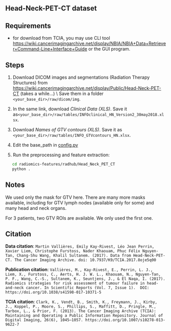 ## Head-Neck-PET-CT dataset

## Requirements

- for download from TCIA, you may use CLI tool https://wiki.cancerimagingarchive.net/display/NBIA/NBIA+Data+Retriever+Command-Line+Interface+Guide or the GUI program.

## Steps

1. Download DICOM images and segmentations (Radiation Therapy Structures) from https://wiki.cancerimagingarchive.net/display/Public/Head-Neck-PET-CT (takes a while...) \\
   Save them in a folder `<your_base_dir>/raw/dicom/img`.

2. In the same link, download *Clinical Data (XLS)*. Save it as`<your_base_dir>/raw/tables/INFOclinical_HN_Version2_30may2018.xlsx`.

3. Download *Names of GTV contours (XLS)*. Save it as `<your_base_dir>/raw/tables/INFO_GTVcontours_HN.xlsx`.

4. Edit the base_path in [config.py](config.py)

5. Run the preprocessing and feature extraction:

```bash
   cd radiomics-features/radhub/Head_Neck_PET_CT
   python .
```

## Notes

We used only the mask for GTV here. There are many more masks available, including for GTV lymph nodes (available only for some) and many head and neck organs.

For 3 patients, two GTV ROIs are available. We only used the first one.

## Citation

**Data citation**:
`Martin Vallières, Emily Kay-Rivest, Léo Jean Perrin, Xavier Liem, Christophe Furstoss, Nader Khaouam, Phuc Félix Nguyen-Tan, Chang-Shu Wang, Khalil Sultanem. (2017). Data from Head-Neck-PET-CT. The Cancer Imaging Archive. doi: 10.7937/K9/TCIA.2017.8oje5q00`

**Publication citation**:
`Vallières, M., Kay-Rivest, E., Perrin, L. J., Liem, X., Furstoss, C., Aerts, H. J. W. L., Khaouam, N., Nguyen-Tan, P. F., Wang, C.-S., Sultanem, K., Seuntjens, J., & El Naqa, I. (2017). Radiomics strategies for risk assessment of tumour failure in head-and-neck cancer. In Scientific Reports (Vol. 7, Issue 1).  DOI: https://doi.org/10.1038/s41598-017-10371-5`

**TCIA citation**:
`Clark, K., Vendt, B., Smith, K., Freymann, J., Kirby, J., Koppel, P., Moore, S., Phillips, S., Maffitt, D., Pringle, M., Tarbox, L., & Prior, F. (2013). The Cancer Imaging Archive (TCIA): Maintaining and Operating a Public Information Repository. Journal of Digital Imaging, 26(6), 1045–1057. https://doi.org/10.1007/s10278-013-9622-7`
